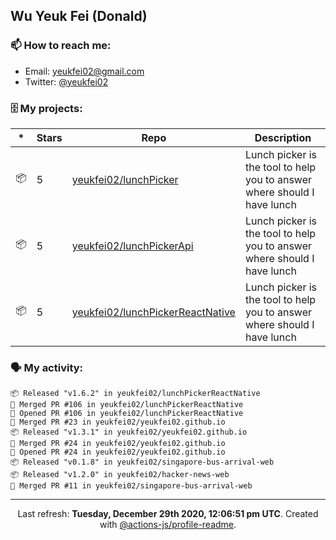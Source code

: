 ## Wu Yeuk Fei (Donald)

### 📫 How to reach me:

- Email: [yeukfei02@gmail.com](yeukfei02@gmail.com)
- Twitter: [@yeukfei02](https://twitter.com/yeukfei02)

### 🗄 My projects:

|*|Stars|Repo|Description|
|---|---|---|---|
| 📦 | 5 | [yeukfei02/lunchPicker](https://github.com/yeukfei02/lunchPicker) | Lunch picker is the tool to help you to answer where should I have lunch |
| 📦 | 5 | [yeukfei02/lunchPickerApi](https://github.com/yeukfei02/lunchPickerApi) | Lunch picker is the tool to help you to answer where should I have lunch |
| 📦 | 5 | [yeukfei02/lunchPickerReactNative](https://github.com/yeukfei02/lunchPickerReactNative) | Lunch picker is the tool to help you to answer where should I have lunch |

### 🗣 My activity:

```
📦 Released "v1.6.2" in yeukfei02/lunchPickerReactNative
🎉 Merged PR #106 in yeukfei02/lunchPickerReactNative
💪 Opened PR #106 in yeukfei02/lunchPickerReactNative
🎉 Merged PR #23 in yeukfei02/yeukfei02.github.io
📦 Released "v1.3.1" in yeukfei02/yeukfei02.github.io
🎉 Merged PR #24 in yeukfei02/yeukfei02.github.io
💪 Opened PR #24 in yeukfei02/yeukfei02.github.io
📦 Released "v0.1.8" in yeukfei02/singapore-bus-arrival-web
📦 Released "v1.2.0" in yeukfei02/hacker-news-web
🎉 Merged PR #11 in yeukfei02/singapore-bus-arrival-web
```

<!-- <img src="https://github-readme-stats.vercel.app/api?username=yeukfei02&show_icons=true&count_private=true&theme=radical" />

<img src="https://github-readme-stats.vercel.app/api/top-langs/?username=yeukfei02&theme=radical" /> -->

---

<p align="center">Last refresh: <b>Tuesday, December 29th 2020, 12:06:51 pm UTC</b>. Created with <a href=https://github.com/marketplace/actions/profile-readme>@actions-js/profile-readme</a>.</p>
